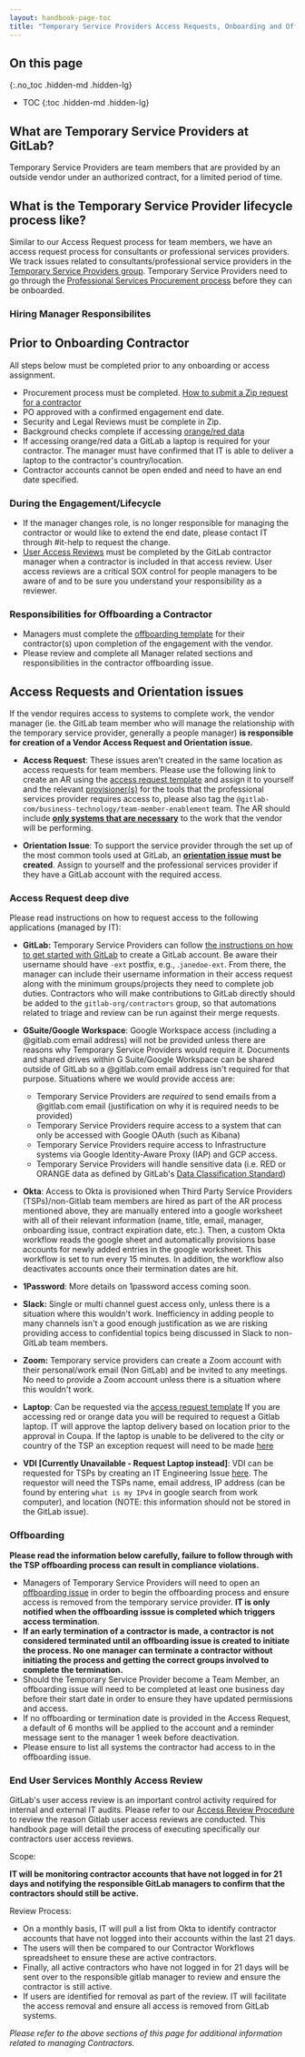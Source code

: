 ```yaml
---
layout: handbook-page-toc
title: "Temporary Service Providers Access Requests, Onboarding and Offboarding"
---
```


## On this page
{:.no_toc .hidden-md .hidden-lg}

- TOC
{:toc .hidden-md .hidden-lg}

## What are Temporary Service Providers at GitLab?
Temporary Service Providers are team members that are provided by an outside vendor under an authorized contract, for a limited period of time. 

## What is the Temporary Service Provider lifecycle process like? 
Similar to our Access Request process for team members, we have an access request process for consultants or professional services providers. We track issues related to consultants/professional service providers in the [Temporary Service Providers group](https://gitlab.com/gitlab-com/temporary-service-providers). Temporary Service Providers need to go through the [Professional Services Procurement process](https://about.gitlab.com/handbook/finance/procurement/#--vendor-lifecycle-management) before they can be onboarded. 

### Hiring Manager Responsibilites

## Prior to Onboarding Contractor
All steps below must be completed prior to any onboarding or access assignment. 

- Procurement process must be completed. [How to submit a Zip request for a contractor](https://about.gitlab.com/handbook/finance/procurement/#how-to-submit-a-zip-request-for-a-contractor)
- PO approved with a confirmed engagement end date.
- Security and Legal Reviews must be complete in Zip.
- Background checks complete if accessing [orange/red data](https://about.gitlab.com/handbook/security/data-classification-standard.html)
- If accessing orange/red data a GitLab a laptop is required for your contractor. The manager must have confirmed that IT is able to deliver a laptop to the contractor's country/location.
- Contractor accounts cannot be open ended and need to have an end date specified.

### During the Engagement/Lifecycle

- If the manager changes role, is no longer responsible for managing the contractor or would like to extend the end date,  please contact IT through #it-help to request the change.
- [User Access Reviews](https://about.gitlab.com/handbook/security/security-assurance/security-compliance/access-reviews.html) must be completed by the GitLab contractor manager when a contractor is included in that access review. User access reviews are a critical SOX control for people managers to be aware of and to be sure you understand your responsibility as a reviewer.

### Responsibilities for Offboarding a Contractor

- Managers must complete the [offboarding template](https://gitlab.com/gitlab-com/temporary-service-providers/lifecycle/-/issues/new?issuable_template=offboarding) for their contractor(s) upon completion of the engagement with the vendor. 
- Please review and complete all Manager related sections and responsibilities in the contractor offboarding issue. 

## Access Requests and Orientation issues

If the vendor requires access to systems to complete work, the vendor manager (ie. the GitLab team member who will manage the relationship with the temporary service provider, generally a people manager) **is responsible for creation of a Vendor Access Request and Orientation issue.**

   * **Access Request**: These issues aren't created in the same location as access requests for team members. Please use the following link to create an AR using the [access request template](https://gitlab.com/gitlab-com/temporary-service-providers/lifecycle/-/issues/new?issuable_template=access-request) and assign it to yourself and the relevant [provisioner(s)](https://gitlab.com/gitlab-com/www-gitlab-com/-/blob/master/data/tech_stack.yml) for the tools that the professional services provider requires access to, please also tag the `@gitlab-com/business-technology/team-member-enablement` team. The AR should include [**only systems that are necessary**](/handbook/security/access-management-policy.html#access-management) to the work that the vendor will be performing.

   * **Orientation Issue**: To support the service provider through the set up of the most common tools used at GitLab, an **[orientation issue](https://gitlab.com/gitlab-com/temporary-service-providers/lifecycle/-/issues/new?issuable_template=orientation-issue) must be created**. Assign to yourself and the professional services provider if they have a GitLab account with the required access.

### Access Request deep dive

Please read instructions on how to request access to the following applications (managed by IT):

- **GitLab:** Temporary Service Providers can follow [the instructions on how to get started with GitLab](https://about.gitlab.com/get-started/) to create a GitLab account. Be aware their username should have `-ext` postfix, e.g., .`janedoe-ext`. From there, the manager can include their username information in their access request along with the minimum groups/projects they need to complete job duties. Contractors who will make contributions to GitLab directly should be added to the `gitlab-org/contractors` group, so that automations related to triage and review can be run against their merge requests.
- **GSuite/Google Workspace**: Google Workspace access (including a @gitlab.com email address) will not be provided unless there are reasons why Temporary Service Providers would require it. Documents and shared drives within G Suite/Google Workspace can be shared outside of GitLab so a @gitlab.com email address isn't required for that purpose. Situations where we would provide access are:

    - Temporary Service Providers are _required_ to send emails from a @gitlab.com email (justification on why it is required needs to be provided)
    - Temporary Service Providers require access to a system that can only be accessed with Google OAuth (such as Kibana)
    - Temporary Service Providers require access to Infrastructure systems via Google Identity-Aware Proxy (IAP) and GCP access.
    - Temporary Service Providers will handle sensitive data (i.e. RED or ORANGE data as defined by GitLab's [Data Classification Standard](https://about.gitlab.com/handbook/security/data-classification-standard.html))

- **Okta**: Access to Okta is provisioned when Third Party Service Providers (TSPs)/non-Gitlab team members are hired as part of the AR process mentioned above, they are manually entered into a google worksheet with all of their relevant information (name, title, email, manager, onboarding issue, contract expiration date, etc.). Then, a custom Okta workflow reads the google sheet and automatically provisions base accounts for newly added entries in the google worksheet. This workflow is set to run every 15 minutes. In addition, the workflow also deactivates accounts once their termination dates are hit.
- **1Password**: More details on 1password access coming soon.
- **Slack:** Single or multi channel guest access only, unless there is a situation where this wouldn't work. Inefficiency in adding people to many channels isn't a good enough justification as we are risking providing access to confidential topics being discussed in Slack to non-GitLab team members.
- **Zoom:** Temporary service providers can create a Zoom account with their personal/work email (Non GitLab) and be invited to any meetings. No need to provide a Zoom account unless there is a situation where this wouldn't work.
- **Laptop**: Can be requested via the [access request template](https://gitlab.com/gitlab-com/temporary-service-providers/lifecycle/-/issues/new?issuable_template=access-request)
If you are accessing red or orange data you will be required to request a Gitlab laptop. IT will approve the laptop delivery based on location prior to the approval in Coupa.  If the laptop is unable to be delivered to the city or country of the TSP an exception request will need to be made [here](https://about.gitlab.com/handbook/business-technology/end-user-services/onboarding-access-requests/#exception-processes)
- **VDI [Currently Unavailable - Request Laptop instead]**: VDI can be requested for TSPs by creating an IT Engineering Issue [here](https://gitlab.com/gitlab-com/business-technology/engineering/operations/issue-tracker/-/issues/new). The requestor will need the TSPs name, email address, IP address (can be found by entering `what is my IPv4` in google search from work computer), and location (NOTE: this information should not be stored in the GitLab issue).

### Offboarding

**Please read the information below carefully, failure to follow through with the TSP offboarding process can result in compliance violations.**

- Managers of Temporary Service Providers will need to open an [offboarding issue](https://gitlab.com/gitlab-com/temporary-service-providers/lifecycle/-/issues/new?issuable_template=offboarding) in order to begin the offboarding process and ensure access is removed from the temporary service provider. **IT is only notified when the offboarding isssue is completed which triggers access termination**. 
- **If an early termination of a contractor is made, a contractor is not considered terminated until an offboarding issue is created to initiate the process. No one manager can terminate a contractor without initiating the process and getting the correct groups involved to complete the termination.** 
- Should the Temporary Service Provider become a Team Member, an offboarding issue will need to be completed at least one business day before their start date in order to ensure they have updated permissions and access.
- If no offboarding or termination date is provided in the Access Request, a default of 6 months will be applied to the account and a reminder message sent to the manager 1 week before deactivation. 
- Please ensure to list all systems the contractor had access to in the offboarding issue. 

### End User Services Monthly Access Review

GitLab's user access review is an important control activity required for internal and external IT audits. Please refer to our [Access Review Procedure](https://about.gitlab.com/handbook/security/security-assurance/security-compliance/access-reviews.html#:~:text=All%20components%20of%20a%20user,the%20end%20of%20the%20quarter) to review the reason Gitlab user access reviews are conducted. This handbook page will detail the process of executing specifically our contractors user access reviews.

Scope:

**IT will be monitoring contractor accounts that have not logged in for 21 days and notifying the responsible GitLab managers to confirm that the contractors should still be active.**

Review Process:

- On a monthly basis, IT will pull a list from Okta to identify contractor accounts that have not logged into their accounts within the last 21 days.
- The users will then be compared to our Contractor Workflows spreadsheet to ensure these are active contractors.
- Finally, all active contractors who have not logged in for 21 days will be sent over to the responsible gitlab manager to review and ensure the contractor is still active.
- If users are identified for removal as part of the review. IT will facilitate the access removal and ensure all access is removed from GitLab systems.

_Please refer to the above sections of this page for additional information related to managing Contractors._